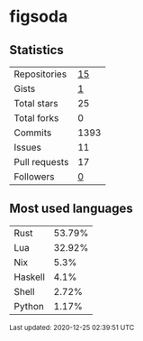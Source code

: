 # figsoda


## Statistics

<table>
    <tr>
        <td>Repositories</td>
        <td><a href="https://github.com/figsoda?tab=repositories">15</a></td>
    </tr>
    <tr>
        <td>Gists</td>
        <td><a href="https://gist.github.com/figsoda">1</a></td>
    </tr>
    <tr>
        <td>Total stars</td>
        <td>25</td>
    </tr>
    <tr>
        <td>Total forks</td>
        <td>0</td>
    </tr>
    <tr>
        <td>Commits</td>
        <td>1393</td>
    </tr>
    <tr>
        <td>Issues</td>
        <td>11</td>
    </tr>
    <tr>
        <td>Pull requests</td>
        <td>17</td>
    </tr>
    <tr>
        <td>Followers</td>
        <td><a href="https://github.com/figsoda?tab=followers">0</a></td>
    </tr>
</table>


## Most used languages

<table>
<tr><td>Rust</td><td>53.79%</td></tr>
<tr><td>Lua</td><td>32.92%</td></tr>
<tr><td>Nix</td><td>5.3%</td></tr>
<tr><td>Haskell</td><td>4.1%</td></tr>
<tr><td>Shell</td><td>2.72%</td></tr>
<tr><td>Python</td><td>1.17%</td></tr>
</table>


<sub>Last updated: 2020-12-25 02:39:51 UTC</sub>

